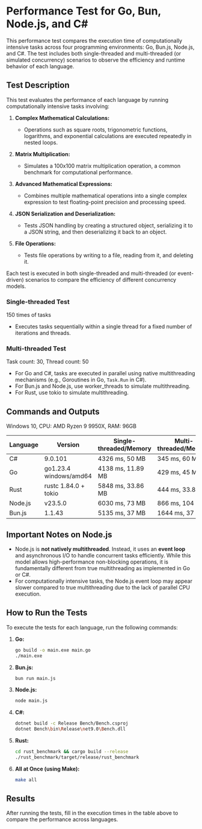 # Performance Test for Go, Bun, Node.js, and C#

This performance test compares the execution time of computationally intensive tasks across four programming environments: Go, Bun.js, Node.js, and C#. The test includes both single-threaded and multi-threaded (or simulated concurrency) scenarios to observe the efficiency and runtime behavior of each language.

## Test Description

This test evaluates the performance of each language by running computationally intensive tasks involving:

1. **Complex Mathematical Calculations:**

   - Operations such as square roots, trigonometric functions, logarithms, and exponential calculations are executed repeatedly in nested loops.

2. **Matrix Multiplication:**

   - Simulates a 100x100 matrix multiplication operation, a common benchmark for computational performance.

3. **Advanced Mathematical Expressions:**

   - Combines multiple mathematical operations into a single complex expression to test floating-point precision and processing speed.

4. **JSON Serialization and Deserialization:**

   - Tests JSON handling by creating a structured object, serializing it to a JSON string, and then deserializing it back to an object.

5. **File Operations:**
   - Tests file operations by writing to a file, reading from it, and deleting it.

Each test is executed in both single-threaded and multi-threaded (or event-driven) scenarios to compare the efficiency of different concurrency models.

### Single-threaded Test

150 times of tasks

- Executes tasks sequentially within a single thread for a fixed number of iterations and threads.

### Multi-threaded Test

Task count: 30, Thread count: 50

- For Go and C#, tasks are executed in parallel using native multithreading mechanisms (e.g., Goroutines in Go, `Task.Run` in C#).
- For Bun.js and Node.js, use worker_threads to simulate multithreading.
- For Rust, use tokio to simulate multithreading.

## Commands and Outputs

Windows 10, CPU: AMD Ryzen 9 9950X, RAM: 96GB

| Language | Version                | Single-threaded/Memory | Multi-threaded/Memory | GC Count |
| -------- | ---------------------- | ---------------------- | --------------------- | -------- |
| C#       | 9.0.101                | 4326 ms, 50 MB         | 345 ms, 60 MB         | 46       |
| Go       | go1.23.4 windows/amd64 | 4138 ms, 11.89 MB      | 429 ms, 45 MB         | 150      |
| Rust     | rustc 1.84.0 + tokio   | 5848 ms, 33.86 MB      | 444 ms, 33.88 MB      | 0        |
| Node.js  | v23.5.0                | 6030 ms, 73 MB         | 866 ms, 104 MB        | ?        |
| Bun.js   | 1.1.43                 | 5135 ms, 37 MB         | 1644 ms, 37 MB        | ?        |

## Important Notes on Node.js

- Node.js is **not natively multithreaded**. Instead, it uses an **event loop** and asynchronous I/O to handle concurrent tasks efficiently. While this model allows high-performance non-blocking operations, it is fundamentally different from true multithreading as implemented in Go or C#.
- For computationally intensive tasks, the Node.js event loop may appear slower compared to true multithreading due to the lack of parallel CPU execution.

## How to Run the Tests

To execute the tests for each language, run the following commands:

1. **Go:**

   ```bash
   go build -o main.exe main.go
   ./main.exe
   ```

2. **Bun.js:**

   ```bash
   bun run main.js
   ```

3. **Node.js:**

   ```bash
   node main.js
   ```

4. **C#:**

   ```bash
   dotnet build -c Release Bench/Bench.csproj
   dotnet Bench\bin\Release\net9.0\Bench.dll
   ```

5. **Rust:**

   ```bash
   cd rust_benchmark && cargo build --release
   ./rust_benchmark/target/release/rust_benchmark
   ```

6. **All at Once (using Make):**
   ```bash
   make all
   ```

## Results

After running the tests, fill in the execution times in the table above to compare the performance across languages.
